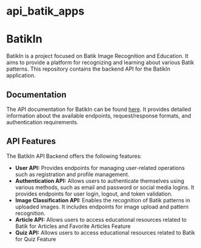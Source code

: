 # api_batik_apps
# BatikIn

BatikIn is a project focused on Batik Image Recognition and Education. It aims to provide a platform for recognizing and learning about various Batik patterns. This repository contains the backend API for the BatikIn application.

## Documentation

The API documentation for BatikIn can be found [here](https://documenter.getpostman.com/view/16118842/2s93shz9Nf). It provides detailed information about the available endpoints, request/response formats, and authentication requirements.

## API Features

The BatikIn API Backend offers the following features:

- **User API:** Provides endpoints for managing user-related operations such as registration and profile management.
- **Authentication API:** Allows users to authenticate themselves using various methods, such as email and password or social media logins. It provides endpoints for user login, logout, and token validation.
- **Image Classification API:** Enables the recognition of Batik patterns in uploaded images. It includes endpoints for image upload and pattern recognition.
- **Article  API:** Allows users to access educational resources related to Batik for Articles and Favorite Articles Feature
- **Quiz  API:** Allows users to access educational resources related to Batik for Quiz Feature


